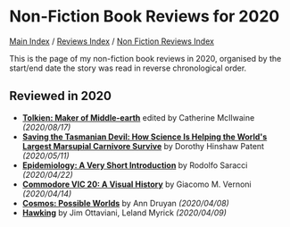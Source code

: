 # Non-Fiction Book Reviews for 2020

[Main Index](../../../README.md) / [Reviews Index](../../README.md) / [Non Fiction Reviews Index](../README.md)

This is the page of my non-fiction book reviews in 2020, organised by the start/end date the story was read in reverse chronological order.

## Reviewed in 2020
- [**Tolkien: Maker of Middle-earth**](20200817-TolkienMakerMiddleEarth.md) edited by Catherine McIlwaine *(2020/08/17)*
- [**Saving the Tasmanian Devil: How Science Is Helping the World's Largest Marsupial Carnivore Survive**](20200511-SavingTasmanianDevil.md) by Dorothy Hinshaw Patent *(2020/05/11)*
- [**Epidemiology: A Very Short Introduction**](20200422-EpidemiologyVeryShortIntroduction.md) by Rodolfo Saracci *(2020/04/22)*
- [**Commodore VIC 20: A Visual History**](20200414-CommodoreVic20VisualHistory.md) by Giacomo M. Vernoni *(2020/04/14)*
- [**Cosmos: Possible Worlds**](20200408-CosmosPossibleWorlds.md) by Ann Druyan *(2020/04/08)*
- [**Hawking**](20200409-Hawking.md) by Jim Ottaviani, Leland Myrick *(2020/04/09)*
